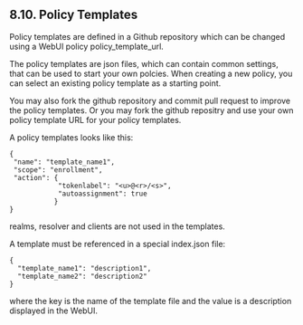 ## 8.10. Policy Templates

Policy templates are defined in a Github repository which can be changed using a WebUI policy policy_template_url.

The policy templates are json files, which can contain common settings, that can be used to start your own polcies. When creating a new policy, you can select an existing policy template as a starting point.

You may also fork the github repository and commit pull request to improve the policy templates. Or you may fork the github repositry and use your own policy template URL for your policy templates.

A policy templates looks like this:

```
{
 "name": "template_name1",
 "scope": "enrollment",
 "action": {
            "tokenlabel": "<u>@<r>/<s>",
            "autoassignment": true
           }
}
```

realms, resolver and clients are not used in the templates.

A template must be referenced in a special index.json file:

```
{
  "template_name1": "description1",
  "template_name2": "description2"
}
```

where the key is the name of the template file and the value is a description displayed in the WebUI.